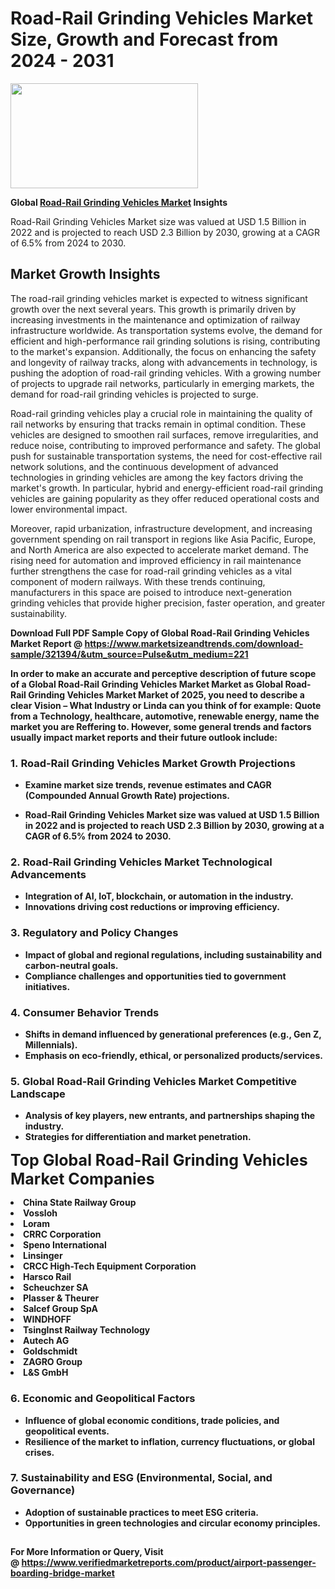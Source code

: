 <H1>Road-Rail Grinding Vehicles Market Size, Growth and Forecast from 2024 - 2031</H1><img class="aligncenter size-medium wp-image-584254" src="https://thirdeyenews.in/wp-content/uploads/2024/09/Global-Market-Research-300x168.jpeg" alt="" width="300" height="168" /><p><strong>Global&nbsp;<a href="https://www.marketsizeandtrends.com/download-sample/321394/&amp;utm_source=Pulse&amp;utm_medium=221">Road-Rail Grinding Vehicles Market</a> Insights</strong></p><p>Road-Rail Grinding Vehicles Market size was valued at USD 1.5 Billion in 2022 and is projected to reach USD 2.3 Billion by 2030, growing at a CAGR of 6.5% from 2024 to 2030.</p><p><h2>Market Growth Insights</h2> <p>The road-rail grinding vehicles market is expected to witness significant growth over the next several years. This growth is primarily driven by increasing investments in the maintenance and optimization of railway infrastructure worldwide. As transportation systems evolve, the demand for efficient and high-performance rail grinding solutions is rising, contributing to the market's expansion. Additionally, the focus on enhancing the safety and longevity of railway tracks, along with advancements in technology, is pushing the adoption of road-rail grinding vehicles. With a growing number of projects to upgrade rail networks, particularly in emerging markets, the demand for road-rail grinding vehicles is projected to surge.</p> <p><strong></strong></p> <p>Road-rail grinding vehicles play a crucial role in maintaining the quality of rail networks by ensuring that tracks remain in optimal condition. These vehicles are designed to smoothen rail surfaces, remove irregularities, and reduce noise, contributing to improved performance and safety. The global push for sustainable transportation systems, the need for cost-effective rail network solutions, and the continuous development of advanced technologies in grinding vehicles are among the key factors driving the market's growth. In particular, hybrid and energy-efficient road-rail grinding vehicles are gaining popularity as they offer reduced operational costs and lower environmental impact.</p> <p>Moreover, rapid urbanization, infrastructure development, and increasing government spending on rail transport in regions like Asia Pacific, Europe, and North America are also expected to accelerate market demand. The rising need for automation and improved efficiency in rail maintenance further strengthens the case for road-rail grinding vehicles as a vital component of modern railways. With these trends continuing, manufacturers in this space are poised to introduce next-generation grinding vehicles that provide higher precision, faster operation, and greater sustainability.</p> <p><strong></p><p><span class=""><strong>Download Full PDF Sample Copy of Global Road-Rail Grinding Vehicles Market Report</strong> @ <a href="https://www.marketsizeandtrends.com/download-sample/321394/&amp;utm_source=Pulse&amp;utm_medium=221" target="_blank">https://www.marketsizeandtrends.com/download-sample/321394/&amp;utm_source=Pulse&amp;utm_medium=221</a></span></p><p>In order to make an accurate and perceptive description of future scope of a Global&nbsp;Road-Rail Grinding Vehicles Market Market as Global&nbsp;Road-Rail Grinding Vehicles Market Market of 2025, you need to describe a clear Vision &ndash; What Industry or Linda can you think of for example: Quote from a Technology, healthcare, automotive, renewable energy, name the market you are Reffering to. However, some general trends and factors usually impact market reports and their future outlook include:</p><h3>1.&nbsp;<strong>Road-Rail Grinding Vehicles Market Growth Projections</strong></h3><ul><li>Examine market size trends, revenue estimates and CAGR (Compounded Annual Growth Rate) projections.</li><li><p>Road-Rail Grinding Vehicles Market size was valued at USD 1.5 Billion in 2022 and is projected to reach USD 2.3 Billion by 2030, growing at a CAGR of 6.5% from 2024 to 2030.</p></li></ul><h3>2.&nbsp;<strong>Road-Rail Grinding Vehicles Market Technological Advancements</strong></h3><ul><li>Integration of AI, IoT, blockchain, or automation in the industry.</li><li>Innovations driving cost reductions or improving efficiency.</li></ul><h3>3.&nbsp;<strong>Regulatory and Policy Changes</strong></h3><ul><li>Impact of global and regional regulations, including sustainability and carbon-neutral goals.</li><li>Compliance challenges and opportunities tied to government initiatives.</li></ul><h3>4.&nbsp;<strong>Consumer Behavior Trends</strong></h3><ul><li>Shifts in demand influenced by generational preferences (e.g., Gen Z, Millennials).</li><li>Emphasis on eco-friendly, ethical, or personalized products/services.</li></ul><h3>5.&nbsp;<strong>Global Road-Rail Grinding Vehicles Market Competitive Landscape</strong></h3><ul><li>Analysis of key players, new entrants, and partnerships shaping the industry.</li><li>Strategies for differentiation and market penetration.</li></ul><p data-pm-slice="1 1 []"><span style="color: inherit; font-family: inherit; font-size: 25px;">Top Global Road-Rail Grinding Vehicles Market Companies</span></p><div class="" data-test-id=""><p><li>China State Railway Group</li><li> Vossloh</li><li> Loram</li><li> CRRC Corporation</li><li> Speno International</li><li> Linsinger</li><li> CRCC High-Tech Equipment Corporation</li><li> Harsco Rail</li><li> Scheuchzer SA</li><li> Plasser & Theurer</li><li> Salcef Group SpA</li><li> WINDHOFF</li><li> TsingInst Railway Technology</li><li> Autech AG</li><li> Goldschmidt</li><li> ZAGRO Group</li><li> L&S GmbH</li></p></div><h3>6.&nbsp;<strong>Economic and Geopolitical Factors</strong></h3><ul><li>Influence of global economic conditions, trade policies, and geopolitical events.</li><li>Resilience of the market to inflation, currency fluctuations, or global crises.</li></ul><h3>7.&nbsp;<strong>Sustainability and ESG (Environmental, Social, and Governance)</strong></h3><ul><li>Adoption of sustainable practices to meet ESG criteria.</li><li>Opportunities in green technologies and circular economy principles.</li></ul><h2><strong style="font-size: 14px;">For More Information or Query, Visit @&nbsp;</strong><a style="background-color: #ffffff; font-size: 14px;" href="https://www.marketsizeandtrends.com/report/road-rail-grinding-vehicles-market/" target="_blank">https://www.verifiedmarketreports.com/product/airport-passenger-boarding-bridge-market</a></h2>
